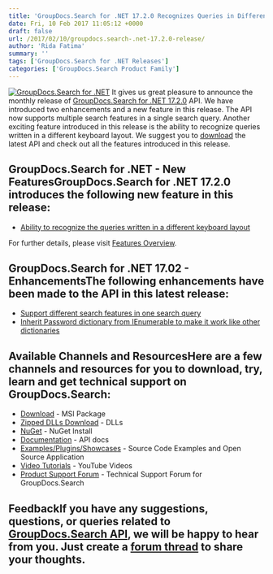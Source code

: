 ```yaml
---
title: 'GroupDocs.Search for .NET 17.2.0 Recognizes Queries in Different Keyboard Layout'
date: Fri, 10 Feb 2017 11:05:12 +0000
draft: false
url: /2017/02/10/groupdocs.search-.net-17.2.0-release/
author: 'Rida Fatima'
summary: ''
tags: ['GroupDocs.Search for .NET Releases']
categories: ['GroupDocs.Search Product Family']
---
```


[![GroupDocs.Search for .NET](http://blog.groupdocs.com/wp-content/uploads/sites/4/2017/04/groupdocs-search-net.png)](https://www.groupdocs.com/products/search/net) It gives us great pleasure to announce the monthly release of [GroupDocs.Search for .NET 17.2.0](https://www.groupdocs.com/products/search/net "GroupDocs.Search") API. We have introduced two enhancements and a new feature in this release. The API now supports multiple search features in a single search query. Another exciting feature introduced in this release is the ability to recognize queries written in a different keyboard layout. We suggest you to [download](https://downloads.groupdocs.com/search/net/new-releases/groupdocs.search-for-.net-17.02.0/) the latest API and check out all the features introduced in this release.

## GroupDocs.Search for .NET - New FeaturesGroupDocs.Search for .NET 17.2.0 introduces the following new feature in this release:

*   [Ability to recognize the queries written in a different keyboard layout](https://docs.groupdocs.com/signature/net)

For further details, please visit [Features Overview](https://www.groupdocs.com/docs/display/searchnet/Features+Overview "feature overview").

## GroupDocs.Search for .NET 17.02 - EnhancementsThe following enhancements have been made to the API in this latest release:

*   [Support different search features in one search query](https://docs.groupdocs.com/signature/net)
*   [Inherit Password dictionary from IEnumerable to make it work like other dictionaries](https://docs.groupdocs.com/signature/net)

## Available Channels and ResourcesHere are a few channels and resources for you to download, try, learn and get technical support on GroupDocs.Search:

*   [Download](https://downloads.groupdocs.com/search/net/ "GroupDocs.Search MSI") - MSI Package
*   [Zipped DLLs Download](https://downloads.groupdocs.com/search/net/ "GroupDocs.Search Zipped Dll") - DLLs
*   [NuGet](https://www.nuget.org/packages/groupdocs-search-dotnet/17.2.0 "GroupDocs.Search Nuget Package") - NuGet Install
*   [Documentation](https://www.groupdocs.com/docs/display/searchnet/Getting+Started) - API docs
*   [Examples/Plugins/Showcases](https://github.com/groupdocs-search/GroupDocs.Search-for-.NET "How to use Search API") - Source Code Examples and Open Source Application
*   [Video Tutorials](https://www.youtube.com/playlist?list=PL25CTxMCj5vMZGPsZX-FCtRM_UBXdLT9h "Search API video Tutorials") - YouTube Videos
*   [Product Support Forum](https://www.groupdocs.com/Community/forums/groupdocs.search-product-family/52/showforum.aspx) - Technical Support Forum for GroupDocs.Search

## FeedbackIf you have any suggestions, questions, or queries related to [GroupDocs.Search API](http://www.groupdocs.com/products/search/net), we will be happy to hear from you. Just create a [forum thread](http://www.groupdocs.com/Community/forums/groupdocs.search-product-family/52/showforum.aspx) to share your thoughts.





